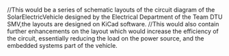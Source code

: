 //This would be a series of schematic layouts of the circuit diagram of the SolarElectricVehicle designed by the Electrical Department of the Team DTU SMV,the layouts are designed on KiCad software.
//This would also contain further enhancements on the layout which would increase the efficiency of the circuit, essentially reducing the load on the power source, and the embedded systems part of the vehicle.
